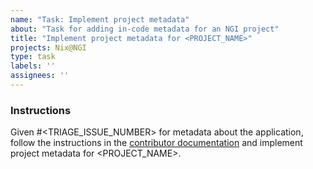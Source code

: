 ```yaml
---
name: "Task: Implement project metadata"
about: "Task for adding in-code metadata for an NGI project"
title: "Implement project metadata for <PROJECT_NAME>"
projects: Nix@NGI
type: task
labels: ''
assignees: ''
---
```


### Instructions

<!-- Replace <PROJECT_NAME> in the title and the body of this issue with the project's name. -->

<!-- Replace `<TRIAGE_ISSUE_NUMBER>` with the issue number that contains the project's triaged information.
If one doesn't exist, create it by following the instructions in the [contributor documentation](https://github.com/ngi-nix/ngipkgs/blob/main/CONTRIBUTING.md#triaging-an-ngi-project). -->

Given #<TRIAGE_ISSUE_NUMBER> for metadata about the application, follow the instructions in the [contributor documentation](https://github.com/ngi-nix/ngipkgs/blob/main/CONTRIBUTING.md#addingexposing-an-ngi-project) and implement project metadata for <PROJECT_NAME>.
